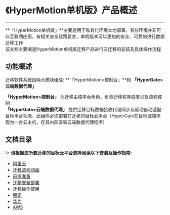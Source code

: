 # 《HyperMotion单机版》产品概述

---

**「HyperMotion单机版」**主要适用于私有化环境本地部署，有些环境并非可以互联网应用，有相关安全政策要求，单机版本可以更加的安全、可靠的进行数据迁移工作<br/>
该文档主要阐述HyperMotion单机版迁移产品进行云迁移的安装及具体操作流程

## **功能概述**

迁移软件系统由两大模块组成: **「HyperMotion>控制台」**和 **「HyperGate>云端数据代理」**<br/>

**「HyperMotion>控制台」** 为迁移主控平台角色，负责迁移程序调度以及流程控制<br/>
**「HyperGate>云端数据代理」** 提供迁移目标数据接收代理同步及驱动自动适配目标平台功能，此组件必须部署在迁移的目标云平台（HyperGate在目标源端体现为一台云主机，在其内部安装云端数据代理程序）<br/>

## 文档目录

!> **请根据您所要迁移的目标云平台选择阅读以下安装及操作指南:**

- [阿里云](standalone/aliyun/aliyun.md)
 - [迁移流程动画](standalone/aliyun/migrpro.md)
 - [前提准备](standalone/aliyun/premise.md)
 - [迁移安装部署](standalone/aliyun/alideploy.md)
 - [迁移操作使用](standalone/aliyun/alioper.md)
- [腾讯](standalone/tencent/tencent.md)
- [华为](standalone/huawei/huawei.md)
- [AWS](standalone/aws/aws.md)